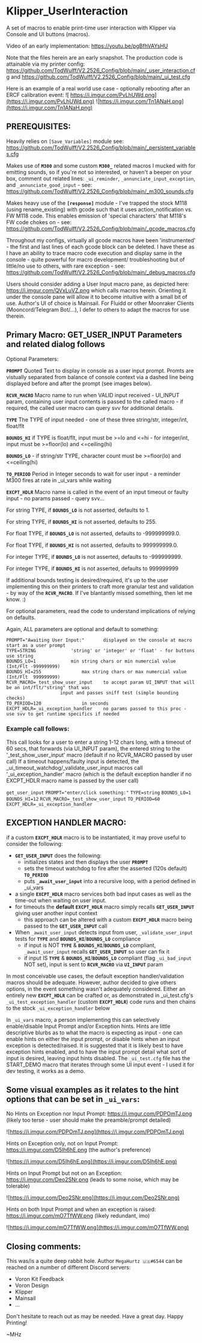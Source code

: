 # Klipper_UserInteraction
A set of macros to enable print-time user interaction with Klipper via Console and UI buttons (macros).

Video of an early implementation: https://youtu.be/pgBfhVAYsHU

Note that the files herein are an early snapshot.  The production code is attainable via my printer config:
https://github.com/TodWulff/V2.2526_Config/blob/main/_user_interaction.cfg and
https://github.com/TodWulff/V2.2526_Config/blob/main/_ui_test.cfg

Here is an example of a real world use case - optionally rebooting after an ERCF calibration event:
![ https://i.imgur.com/PvLhUWd.png](https://i.imgur.com/PvLhUWd.png)
![https://i.imgur.com/Tn1ANaH.png](https://i.imgur.com/Tn1ANaH.png)

## PREREQUISITES:

Heavily relies on `[Save_Variables]` module
see: https://github.com/TodWulff/V2.2526_Config/blob/main/_persistent_variables.cfg

Makes use of **`M300`** and some custom **`M300_`** related macros I mucked with for emitting sounds, so if you're not so
interested, or haven't a beeper on your box, comment out related lines: `_ui_reminder`, `_annunciate_input_exception`,
and `_annunciate_good_input` - see: https://github.com/TodWulff/V2.2526_Config/blob/main/_m300_sounds.cfg

Makes heavy use of the **`[response]`** module - I've trapped the stock M118 (using rename_existing) with gcode such
that it uses action_notification vs. FW M118 code.  This enables emission of 'special characters' that M118's
FW code chokes on - see: https://github.com/TodWulff/V2.2526_Config/blob/main/_gcode_macros.cfg

Throughout my configs, virtually all gcode macros have been 'instrumented' - the first and last lines of each gcode block can be deleted.
I have these as I have an ability to trace macro code execution and display same in the console - quite powerful for macro development/
troubleshooting but of little/no use to others, with rare exception - 
see: https://github.com/TodWulff/V2.2526_Config/blob/main/_debug_macros.cfg

Users should consider adding a User Input macro pane, as depicted here: https://i.imgur.com/QVxLuVZ.png which calls macros herein.  Orienting it under the console pane will allow it to become intuitive with a small bit of use.  Author's UI of choice is Mainsail.  For Fluidd or other Moonraker Clients (Mooncord/Telegram Bot/...), I defer to others to adapt the macros for use therein.

## Primary Macro:  GET_USER_INPUT  Parameters and related dialog follows

Optional Parameters:

**`PROMPT`**		Quoted Text to display in console as a user input prompt.  Promts are vistually separated from balance
of console context via a dashed line being displayed before and after the prompt (see images below).

**`RCVR_MACRO`**	Macro name to run when VALID input received - UI_INPUT param, containing user input contents is 
passed to the called macro - if required, the called user macro can query svv for additional details.

**`TYPE`**		The TYPE of input needed - one of these three string/str, integer/int, float/flt

**`BOUNDS_HI`**	if TYPE is float/flt, input must be >=lo and <=hi - for integer/int, input must be >=floor(lo) and <=ceiling(hi)

**`BOUNDS_LO`**	 - if string/str TYPE, character count must be >=floor(lo) and <=ceiling(hi)

**`TO_PERIOD`**	Period in Integer seconds to wait for user input - a reminder M300 fires at rate in _ui_vars while waiting

**`EXCPT_HDLR`**	Macro name is called in the event of an input timeout or faulty input - no params passed - query svv...

For string TYPE, if **`BOUNDS_LO`** is not asserted, defaults to 1.

For string TYPE, if **`BOUNDS_HI`** is not asserted, defaults to 255.

For float TYPE, if **`BOUNDS_LO`** is not asserted, defaults to -999999999.0.

For float TYPE, if **`BOUNDS_HI`** is not asserted, defaults to 999999999.0.

For integer TYPE, if **`BOUNDS_LO`** is not asserted, defaults to -999999999.

For integer TYPE, if **`BOUNDS_HI`** is not asserted, defaults to 999999999

If additional bounds testing is desired/required, it's up to the user implementing this on their printers to craft more granular
test and validation - by way of the **`RCVR_MACRO`**.  If I've blantantly missed something, then let me know. :)

For optional parameters, read the code to understand implications of relying on defaults.

Again, ALL parameters are optional and default to something:

	PROMPT="Awaiting User Input:"		displayed on the console at macro start as a user prompt
	TYPE=STRING				'string' or 'integer' or 'float' - for buttons use string
	BOUNDS_LO=1				min string chars or min numercial value (Int/Flt -999999999)
	BOUNDS_HI=255				max string chars or max numercial value (Int/Flt  999999999)
	RCVR_MACRO=_test_show_user_input	to accept param UI_INPUT that will be an int/flt/"string" that was 
						input and passes sniff test (simple bounding checks)
	TO_PERIOD=120				in seconds
	EXCPT_HDLR=_ui_exception_handler	no params passed to this proc - use svv to get runtime specifics if needed

### Example call follows:
This call looks for a user to enter a string 1-12 chars long, with a timeout of 60 secs, that forwards (via UI_INPUT param),
the entered string to the '_test_show_user_input' macro (default if no RCVR_MACRO passed by user call)
If a timeout happens/faulty input is detected, the _ui_timeout_watchdog/_validate_user_input macros call '_ui_exception_handler' macro
(which is the default exception handler if no EXCPT_HDLR macro name is passed by the user call)

`get_user_input` `PROMPT="enter/click something:"` `TYPE=string` `BOUNDS_LO=1` `BOUNDS_HI=12` `RCVR_MACRO=_test_show_user_input` `TO_PERIOD=60` `EXCPT_HDLR=_ui_exception_handler`

## EXCEPTION HANDLER MACRO:
if a custom **`EXCPT_HDLR`** macro is to be instantiated, it may prove useful to consider the following:
 - **`GET_USER_INPUT`** does the following:
   - initializes states and then displays the user **`PROMPT`**
   - sets the timeout watchdog to fire after the asserted (120s default) **`TO_PERIOD`**
   - puts **`_await_user_input`** into a recursive loop, with a period defined in _ui_vars
 - a single **`EXCPT_HDLR`** macro services both bad input cases as well as the time-out when waiting on user input.
 - for timeouts the **default** **`EXCPT_HDLR`** macro simply recalls **`GET_USER_INPUT`** giving user another input context
   - this approach can be altered with a custom **`EXCPT_HDLR`** macro being passed to the **`GET_USER_INPUT`** call
 - When `_await_user_input` detects input from user, `_validate_user_input` tests for **`TYPE`** and **`BOUNDS_HI`**/**`BOUNDS_LO`** compliance
   - if input is NOT **`TYPE`** & **`BOUNDS_HI`**/**`BOUNDS_LO`** compliant, `_await_user_input` recalls **`GET_USER_INPUT`** so user can fix it
   - if input IS **`TYPE`** & **`BOUNDS_HI`**/**`BOUNDS_LO`** compliant (flag `_ui_bad_input` NOT set), input is sent to **`RCVR_MACRO`** via **`UI_INPUT`** param

In most conceivable use cases, the default exception handler/validation macros should be adequate.  However, author decided to give others
options, in the event something wasn't adequately considered.  Either an entirely new **`EXCPT_HDLR`** can be crafted or, as demonstrated
in _ui_test.cfg's `_ui_test_exception_handler` (custom **`EXCPT_HDLR`**) code runs and then chains to the stock `_ui_exception_handler` below

In `_ui_vars` macro, a person implementing this can selectively enable/disable Input Prompt and/or Exception hints.  Hints are
little descriptive blurbs as to what the macro is expecting as input - one can enable hints on either the input prompt,
or disable hints when an input exception is detected/raised.  It is suggested that it is likely best to have exception
hints enabled, and to have the input prompt detail what sort of input is desired, leaving input hints disabled.
The `_ui_test.cfg` file has the START_DEMO macro that iterates through some UI input event - I used it for dev testing,
it works as a demo.

## Some visual examples as it relates to the hint options that can be set in `_ui_vars`:

No Hints on Exception nor Input Prompt: https://i.imgur.com/PDPOmTJ.png (likely too terse - user should make the preamble/prompt detailed)

![https://i.imgur.com/PDPOmTJ.png](https://i.imgur.com/PDPOmTJ.png)

Hints on Exception only, not on Input Prompt:  https://i.imgur.com/D5Ih6hE.png (the author's preference)

![https://i.imgur.com/D5Ih6hE.png](https://i.imgur.com/D5Ih6hE.png)

Hints on Input Prompt but not on an Exception:  https://i.imgur.com/Deo2SNr.png (leads to some noise, which may be tolerable)

![https://i.imgur.com/Deo2SNr.png](https://i.imgur.com/Deo2SNr.png)

Hints on both Input Prompt and when an exception is raised:  https://i.imgur.com/mO7TfWW.png (likely redundant, imo)

![https://i.imgur.com/mO7TfWW.png](https://i.imgur.com/mO7TfWW.png)

## Closing comments:
This was/is a quite deep rabbit hole.  Author `MegaHurtz 🇺🇸#6544` can be reached on a number of different Discord servers:
- Voron Kit Feedback
- Voron Design
- Klipper
- Mainsail
- ...

Don't hesitate to reach out as may be needed.  Have a great day.  Happy Printing!

~MHz
